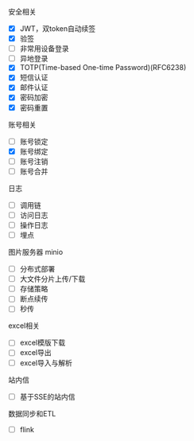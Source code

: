 安全相关

- [x] JWT，双token自动续签
- [x] 验签
- [ ] 非常用设备登录
- [ ] 异地登录
- [x] TOTP(Time-based One-time Password)(RFC6238)
- [x] 短信认证
- [x] 邮件认证
- [x] 密码加密
- [x] 密码重置

账号相关

- [ ] 账号锁定
- [x] 账号绑定
- [ ] 账号注销
- [ ] 账号合并

日志

- [ ] 调用链
- [ ] 访问日志
- [ ] 操作日志
- [ ] 埋点

图片服务器 minio

- [ ] 分布式部署
- [ ] 大文件分片上传/下载
- [ ] 存储策略
- [ ] 断点续传
- [ ] 秒传

excel相关

- [ ] excel模版下载
- [ ] excel导出
- [ ] excel导入与解析

站内信

- [ ] 基于SSE的站内信

数据同步和ETL

- [ ] flink
